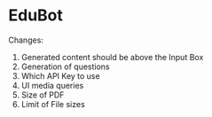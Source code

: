 # EduBot
Changes:
1. Generated content should be above the Input Box
2. Generation of questions
3. Which API Key to use
4. UI media queries
5. Size of PDF
6. Limit of File sizes

